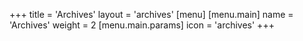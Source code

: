 +++
title = 'Archives'
layout = 'archives'
[menu]
    [menu.main]
        name = 'Archives'
        weight = 2
        [menu.main.params]
            icon = 'archives'
+++
